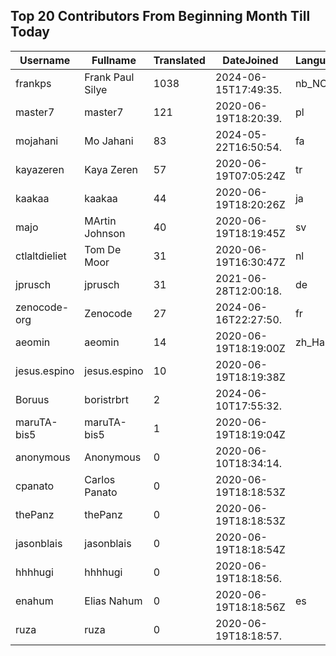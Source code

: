 ## Top 20 Contributors From Beginning Month Till Today ##
|Username|Fullname|Translated|DateJoined|Language|
|--------|--------|----------|----------|-------|
|frankps|Frank Paul Silye|1038|2024-06-15T17:49:35.|nb_NO|
|master7|master7|121|2020-06-19T18:20:39.|pl|
|mojahani|Mo Jahani|83|2024-05-22T16:50:54.|fa|
|kayazeren|Kaya Zeren|57|2020-06-19T07:05:24Z|tr|
|kaakaa|kaakaa|44|2020-06-19T18:20:26Z|ja|
|majo|MArtin Johnson|40|2020-06-19T18:19:45Z|sv|
|ctlaltdieliet|Tom De Moor|31|2020-06-19T16:30:47Z|nl|
|jprusch|jprusch|31|2021-06-28T12:00:18.|de|
|zenocode-org|Zenocode|27|2024-06-16T22:27:50.|fr|
|aeomin|aeomin|14|2020-06-19T18:19:00Z|zh_Hans|
|jesus.espino|jesus.espino|10|2020-06-19T18:19:38Z||
|Boruus|boristrbrt|2|2024-06-10T17:55:32.||
|maruTA-bis5|maruTA-bis5|1|2020-06-19T18:19:04Z||
|anonymous|Anonymous|0|2020-06-10T18:34:14.||
|cpanato|Carlos Panato|0|2020-06-19T18:18:53Z||
|thePanz|thePanz|0|2020-06-19T18:18:53Z||
|jasonblais|jasonblais|0|2020-06-19T18:18:54Z||
|hhhhugi|hhhhugi|0|2020-06-19T18:18:56.||
|enahum|Elias  Nahum|0|2020-06-19T18:18:56Z|es|
|ruza|ruza|0|2020-06-19T18:18:57.||
